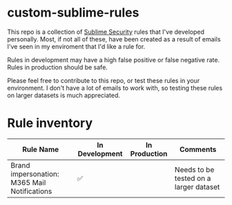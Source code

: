 # custom-sublime-rules

This repo is a collection of [Sublime Security](https://github.com/sublime-security/sublime-platform) rules that I've developed personally.
Most, if not all of these, have been created as a result of emails I've seen in my enviroment that I'd like a rule for.

Rules in development may have a high false positive or false negative rate. Rules in production should be safe.

Please feel free to contribute to this repo, or test these rules in your environment.
I don't have a lot of emails to work with, so testing these rules on larger datasets is much appreciated.

# Rule inventory

| Rule Name                                             | In Development  | In Production  | Comments  |
|------------------------------------------------------ |------------ |----------------------------- |---------- |
| Brand impersonation: M365 Mail Notifications | ✅ | | Needs to be tested on a larger dataset |
